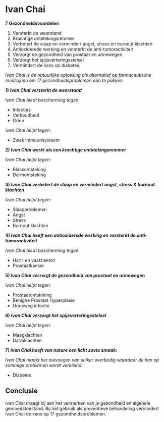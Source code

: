 # Ivan Chai

**7 Gezondheidsvoordelen**  

1.  Versterkt de weerstand
2.  Krachtige ontstekingsremmer
3.  Verbetert de slaap en vermindert angst, stress en burnout klachten
4.  Antioxiderede werking en versterkt de anti-tumoractiviteit
5.  Verzorgt de gezondheid van prostaat en urinewegen
6.  Verzorgt het spijsverteringsstelsel
7.  Vermindert de kans op diabetes 

_Ivan Chai is de natuurlijke oplossing als alternatief op farmaceutische medicijnen om 17 gezondheidsproblemen aan te pakken._

**1) _Ivan Chai versterkt de weerstand_**

_Ivan Chai biedt bescherming tegen:_
* Infecties
* Verkoudheid 
* Griep

_Ivan Chai helpt tegen:_
* Zwak immuunsysteem


**2) _Ivan Chai werkt als een krachtige ontstekingsremmer_**

_Ivan Chai helpt tegen:_
* Blaasontsteking
* Darmontsteking

**3) _Ivan Chai verbetert de slaap en vermindert angst, stress & burnout klachten_**

_Ivan Chai helpt tegen:_
* Slaapproblemen
* Angst
* Stress
* Burnout klachten

**4) _Ivan Chai heeft een antioxiderede werking en versterkt de anti-tumoractiviteit_**

_Ivan Chai biedt bescherming tegen:_
* Hart- en vaatziekten
* Prostaatkanker

**5) _Ivan Chai verzorgt de gezondheid van prostaat en urinewegen_**

_Ivan Chai helpt tegen:_
* Prostaatontsteking
* Benigne Prostaat Hyperplasie
* Urineweg infectie

**6) _Ivan Chai verzorgt het spijsverteringsstelsel_**

_Ivan Chai helpt tegen:_
* Maagklachten
* Darmklachten


**7) _Ivan Chai heeft van nature een licht zoete smaak:_**

_Ivan Chai maakt het toevoegen van suiker overbodig waardoor de kan op sommige problemen wordt verkleind:_
* Diabetes


## Conclusie

Ivan Chai draagt bij aan het versterken van je gezondheid en algehele gemoedstoestand. Bij het gebruik als preventieve behandeling vermindert Ivan Chai de kans op 17 gezondheidsproblemen.  
